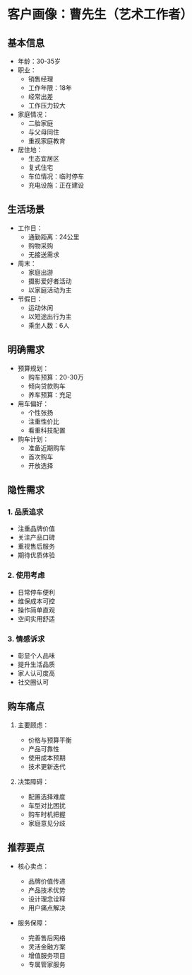 # 客户画像：曹先生（艺术工作者）

## 基本信息
- 年龄：30-35岁
- 职业：
  - 销售经理
  - 工作年限：18年
  - 经常出差
  - 工作压力较大
- 家庭情况：
  - 二胎家庭
  - 与父母同住
  - 重视家庭教育
- 居住地：
  - 生态宜居区
  - 复式住宅
  - 车位情况：临时停车
  - 充电设施：正在建设

## 生活场景
- 工作日：
  - 通勤距离：24公里
  - 购物采购
  - 无接送需求
- 周末：
  - 家庭出游
  - 摄影爱好者活动
  - 以家庭活动为主
- 节假日：
  - 运动休闲
  - 以短途出行为主
  - 乘坐人数：6人

## 明确需求
- 预算规划：
  - 购车预算：20-30万
  - 倾向贷款购车
  - 养车预算：充足
- 用车偏好：
  - 个性张扬
  - 注重性价比
  - 看重科技配置
- 购车计划：
  - 准备近期购车
  - 首次购车
  - 开放选择

## 隐性需求
### 1. 品质追求
- 注重品牌价值
- 关注产品口碑
- 重视售后服务
- 期待优质体验

### 2. 使用考虑
- 日常停车便利
- 维保成本可控
- 操作简单直观
- 空间实用舒适

### 3. 情感诉求
- 彰显个人品味
- 提升生活品质
- 家人认可度高
- 社交圈认可

## 购车痛点
1. 主要顾虑：
   - 价格与预算平衡
   - 产品可靠性
   - 使用成本预期
   - 技术更新迭代

2. 决策障碍：
   - 配置选择难度
   - 车型对比困扰
   - 购车时机把握
   - 家庭意见分歧

## 推荐要点
- 核心卖点：
  - 品牌价值传递
  - 产品技术优势
  - 设计理念诠释
  - 用户痛点解决

- 服务保障：
  - 完善售后网络
  - 灵活金融方案
  - 增值服务项目
  - 专属管家服务